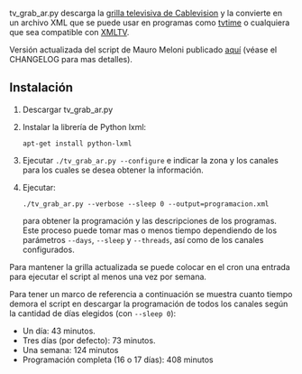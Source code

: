 tv\_grab\_ar.py descarga la [grilla televisiva de Cablevision](https://www.cablevisionfibertel.com.ar/clientes/programacion) y la convierte en un archivo XML que se puede usar en programas como [tvtime](http://tvtime.sourceforge.net/) o cualquiera que sea compatible con [XMLTV](https://en.wikipedia.org/wiki/XMLTV).

Versión actualizada del script de Mauro Meloni publicado [aquí](http://maurom.com/blog/2010/02/03/tvtime-xmltv-tv_grab_ar-py/) (véase el CHANGELOG para mas detalles).

## Instalación
1.  Descargar tv\_grab_ar.py
2.  Instalar la librería de Python lxml:

    ```apt-get install python-lxml```
3.  Ejecutar `./tv_grab_ar.py --configure` e indicar la zona y los canales para los cuales se desea obtener la información.
4.  Ejecutar:

    ```./tv_grab_ar.py --verbose --sleep 0 --output=programacion.xml```
    
    para obtener la programación y las descripciones de los programas. Este proceso puede tomar mas o menos tiempo dependiendo de los parámetros `--days`, `--sleep` y `--threads`, así como de los canales configurados.

Para mantener la grilla actualizada se puede colocar en el cron una entrada para ejecutar el script al menos una vez por semana.

Para tener un marco de referencia a continuación se muestra cuanto tiempo demora el script en descargar la programación de todos los canales según la cantidad de días elegidos (con `--sleep 0`):

* Un día: 43 minutos.
* Tres días (por defecto): 73 minutos.
* Una semana: 124 minutos
* Programación completa (16 o 17 días): 408 minutos

